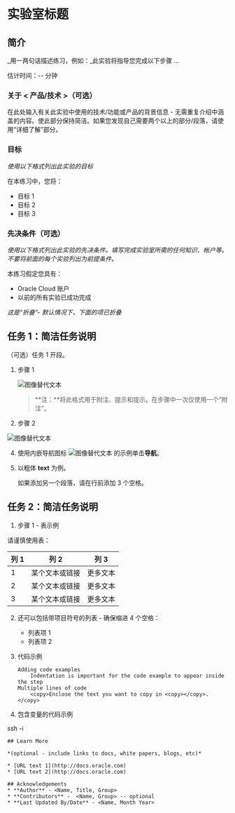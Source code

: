 # 实验室标题

## 简介

_用一两句话描述练习，例如：_此实验将指导您完成以下步骤 ...

估计时间：-- 分钟

### 关于 < 产品/技术 >（可选）

在此处输入有关此实验中使用的技术/功能或产品的背景信息 - 无需重复介绍中涵盖的内容。使此部分保持简洁。如果您发现自己需要两个以上的部分/段落，请使用“详细了解”部分。

### 目标

_使用以下格式列出此实验的目标_

在本练习中，您将：

*   目标 1
*   目标 2
*   目标 3

### 先决条件（可选）

_使用以下格式列出此实验的先决条件。填写完成实验室所需的任何知识、帐户等。不要将前面的每个实验列出为前提条件。_

本练习假定您具有：

*   Oracle Cloud 账户
*   以前的所有实验已成功完成

_这是“折叠”- 默认情况下，下面的项已折叠_

## 任务 1：简洁任务说明

（可选）任务 1 开段。

1.  步骤 1
    
    ![图像替代文本](images/sample1.png)
    
    > **注：**将此格式用于附注、提示和提示。在步骤中一次仅使用一个“附注”。
    
2.  步骤 2
    

![图像替代文本](images/sample1.png)

4.  使用内嵌导航图标 ![图像替代文本](images/sample2.png) 的示例单击**导航**。
    
5.  以粗体 **text** 为例。
    
    如果添加另一个段落，请在行前添加 3 个空格。
    

## 任务 2：简洁任务说明

1.  步骤 1 - 表示例

请谨慎使用表：

| 列 1 | 列 2 | 列 3 |
| --- | --- | --- |
| 1 | 某个文本或链接 | 更多文本 |
| 2 | 某个文本或链接 | 更多文本 |
| 3 | 某个文本或链接 | 更多文本 |

2.  还可以包括带项目符号的列表 - 确保缩进 4 个空格：
    
    *   列表项 1
    *   列表项 2
3.  代码示例
    
        Adding code examples
        	Indentation is important for the code example to appear inside the step
        Multiple lines of code
        	<copy>Enclose the text you want to copy in <copy></copy>.</copy>
        
4.  包含变量的代码示例
    

ssh -i

    
    ## Learn More
    
    *(optional - include links to docs, white papers, blogs, etc)*
    
    * [URL text 1](http://docs.oracle.com)
    * [URL text 2](http://docs.oracle.com)
    
    ## Acknowledgements
    * **Author** - <Name, Title, Group>
    * **Contributors** -  <Name, Group> -- optional
    * **Last Updated By/Date** - <Name, Month Year>